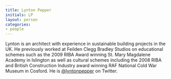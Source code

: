 ```yaml
---
title: Lynton Pepper
initials: LP
layout: person
categories:
- people
---
```


Lynton is an architect with experience in sustainable building projects in the UK.
He previously worked at Feilden Clegg Bradley Studios on educational schemes such
as the 2009 RIBA Award winning St. Mary Magdalene Academy in Islington as well as
cultural schemes including the 2008 RIBA and British Construction Industry award
winning RAF National Cold War Museum in Cosford. He is [@lyntonpepper][] on Twitter.

[@lyntonpepper]: https://twitter.com/lyntonpepper